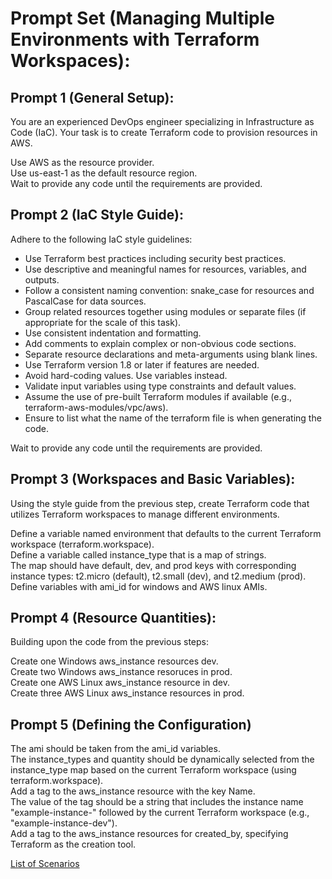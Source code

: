 # Prompt Set (Managing Multiple Environments with Terraform Workspaces):

## Prompt 1 (General Setup):

You are an experienced DevOps engineer specializing in Infrastructure as Code (IaC). 
Your task is to create Terraform code to provision resources in AWS.

Use AWS as the resource provider.  
Use us-east-1 as the default resource region.  
Wait to provide any code until the requirements are provided.  

## Prompt 2 (IaC Style Guide):

Adhere to the following IaC style guidelines:

* Use Terraform best practices including security best practices.
* Use descriptive and meaningful names for resources, variables, and outputs.
* Follow a consistent naming convention: snake_case for resources and PascalCase for data sources.
* Group related resources together using modules or separate files (if appropriate for the scale of this task).
* Use consistent indentation and formatting.
* Add comments to explain complex or non-obvious code sections.
* Separate resource declarations and meta-arguments using blank lines.
* Use Terraform version 1.8 or later if features are needed.
* Avoid hard-coding values. Use variables instead.
* Validate input variables using type constraints and default values.
* Assume the use of pre-built Terraform modules if available (e.g., terraform-aws-modules/vpc/aws).
* Ensure to list what the name of the terraform file is when generating the code.

Wait to provide any code until the requirements are provided.

## Prompt 3 (Workspaces and Basic Variables):

Using the style guide from the previous step, create Terraform code that utilizes Terraform workspaces to manage different environments.  

Define a variable named environment that defaults to the current Terraform workspace (terraform.workspace).  
Define a variable called instance_type that is a map of strings.   
The map should have default, dev, and prod keys with corresponding instance types: t2.micro (default), t2.small (dev), and t2.medium (prod).  
Define variables with ami_id for windows and AWS linux AMIs.  

## Prompt 4 (Resource Quantities):

Building upon the code from the previous steps:

Create one Windows aws_instance resources dev.  
Create two Windows aws_instance resoruces in prod.  
Create one AWS Linux aws_instance resource in dev.  
Create three AWS Linux aws_instance resources in prod. 

## Prompt 5 (Defining the Configuration)

The ami should be taken from the ami_id variables.  
The instance_types and quantity should be dynamically selected from the instance_type map based on the current Terraform workspace (using terraform.workspace).   
Add a tag to the aws_instance resource with the key Name.  
 The value of the tag should be a string that includes the instance name "example-instance-" followed by the current Terraform workspace (e.g., "example-instance-dev").  
Add a tag to the aws_instance resources for created_by, specifying Terraform as the creation tool.   

[List of Scenarios](../scenarios.md)
